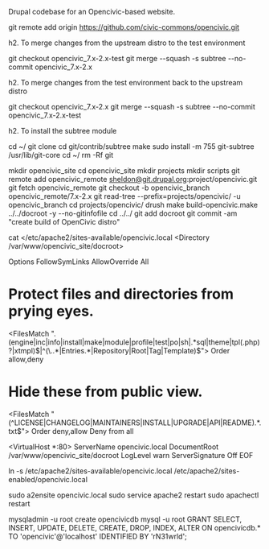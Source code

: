 Drupal codebase for an Opencivic-based website.

git remote add origin https://github.com/civic-commons/opencivic.git

h2. To merge changes from the upstream distro to the test environment

git checkout opencivic_7.x-2.x-test
git merge --squash -s subtree --no-commit opencivic_7.x-2.x

h2. To merge changes from the test environment back to the upstream distro

git checkout opencivic_7.x-2.x
git merge --squash -s subtree --no-commit opencivic_7.x-2.x-test

h2. To install the subtree module

cd ~/
git clone
cd git/contrib/subtree
make
sudo install -m 755 git-subtree /usr/lib/git-core
cd ~/
rm -Rf git




mkdir opencivic_site
cd opencivic_site
mkdir projects
mkdir scripts
git remote add opencivic_remote sheldon@git.drupal.org:project/opencivic.git
git fetch opencivic_remote
git checkout -b opencivic_branch opencivic_remote/7.x-2.x
git read-tree --prefix=projects/opencivic/ -u opencivic_branch
cd projects/opencivic/
drush make build-opencivic.make ../../docroot -y --no-gitinfofile
cd ../../
git add docroot
git commit -am "create build of OpenCivic distro"



cat <<EOF >/etc/apache2/sites-available/opencivic.local
<Directory /var/www/opencivic_site/docroot>

  Options FollowSymLinks
  AllowOverride All

  # Protect files and directories from prying eyes.
  <FilesMatch "\.(engine|inc|info|install|make|module|profile|test|po|sh|.*sql|theme|tpl(\.php)?|xtmpl)$|^(\..*|Entries.*|Repository|Root|Tag|Template)$">
    Order allow,deny
  </FilesMatch>

  # Hide these from public view.
  <FilesMatch "(^LICENSE|CHANGELOG|MAINTAINERS|INSTALL|UPGRADE|API|README).*\.txt$">
    Order deny,allow
    Deny from all 
  </FilesMatch>

</Directory>

<VirtualHost *:80>
  ServerName opencivic.local
  DocumentRoot /var/www/opencivic_site/docroot
  LogLevel warn
  ServerSignature Off
</VirtualHost>
EOF


ln -s /etc/apache2/sites-available/opencivic.local /etc/apache2/sites-enabled/opencivic.local


sudo a2ensite opencivic.local
sudo service apache2 restart
sudo apachectl restart

mysqladmin -u root create opencivicdb
mysql -u root
GRANT SELECT, INSERT, UPDATE, DELETE, CREATE, DROP, INDEX, ALTER ON opencivicdb.* TO 'opencivic'@'localhost' IDENTIFIED BY 'rN31wrld';
